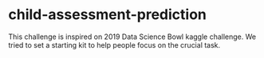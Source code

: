 # child-assessment-prediction
This challenge is inspired on 2019 Data Science Bowl kaggle challenge. We tried to set a starting kit to help people focus on the crucial task.
